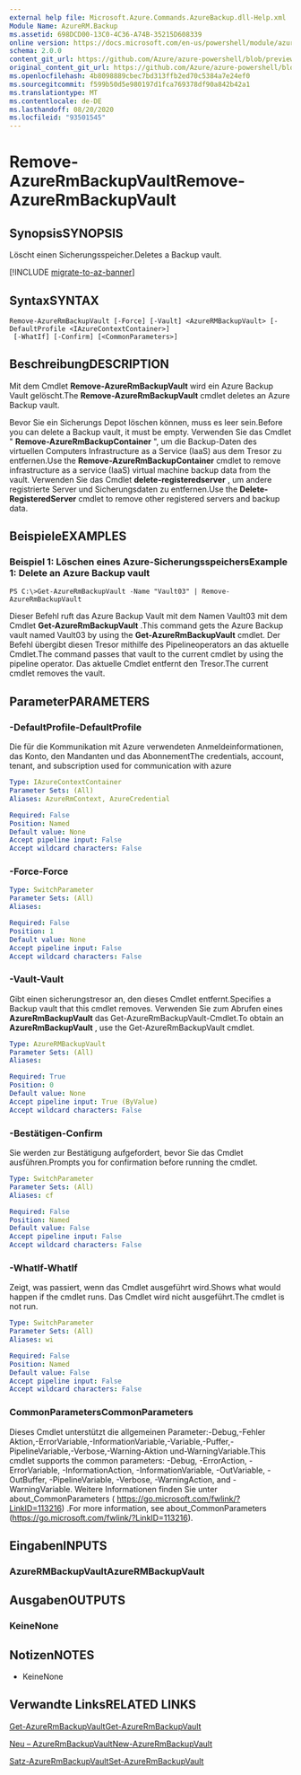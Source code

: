 ```yaml
---
external help file: Microsoft.Azure.Commands.AzureBackup.dll-Help.xml
Module Name: AzureRM.Backup
ms.assetid: 698DCD00-13C0-4C36-A74B-35215D608339
online version: https://docs.microsoft.com/en-us/powershell/module/azurerm.backup/remove-azurermbackupvault
schema: 2.0.0
content_git_url: https://github.com/Azure/azure-powershell/blob/preview/src/ResourceManager/AzureBackup/Commands.AzureBackup/help/Remove-AzureRmBackupVault.md
original_content_git_url: https://github.com/Azure/azure-powershell/blob/preview/src/ResourceManager/AzureBackup/Commands.AzureBackup/help/Remove-AzureRmBackupVault.md
ms.openlocfilehash: 4b8098889cbec7bd313ffb2ed70c5384a7e24ef0
ms.sourcegitcommit: f599b50d5e980197d1fca769378df90a842b42a1
ms.translationtype: MT
ms.contentlocale: de-DE
ms.lasthandoff: 08/20/2020
ms.locfileid: "93501545"
---
```

# <span data-ttu-id="f565f-101">Remove-AzureRmBackupVault</span><span class="sxs-lookup"><span data-stu-id="f565f-101">Remove-AzureRmBackupVault</span></span>

## <span data-ttu-id="f565f-102">Synopsis</span><span class="sxs-lookup"><span data-stu-id="f565f-102">SYNOPSIS</span></span>
<span data-ttu-id="f565f-103">Löscht einen Sicherungsspeicher.</span><span class="sxs-lookup"><span data-stu-id="f565f-103">Deletes a Backup vault.</span></span>

[!INCLUDE [migrate-to-az-banner](../../includes/migrate-to-az-banner.md)]

## <span data-ttu-id="f565f-104">Syntax</span><span class="sxs-lookup"><span data-stu-id="f565f-104">SYNTAX</span></span>

```
Remove-AzureRmBackupVault [-Force] [-Vault] <AzureRMBackupVault> [-DefaultProfile <IAzureContextContainer>]
 [-WhatIf] [-Confirm] [<CommonParameters>]
```

## <span data-ttu-id="f565f-105">Beschreibung</span><span class="sxs-lookup"><span data-stu-id="f565f-105">DESCRIPTION</span></span>
<span data-ttu-id="f565f-106">Mit dem Cmdlet **Remove-AzureRmBackupVault** wird ein Azure Backup Vault gelöscht.</span><span class="sxs-lookup"><span data-stu-id="f565f-106">The **Remove-AzureRmBackupVault** cmdlet deletes an Azure Backup vault.</span></span>

<span data-ttu-id="f565f-107">Bevor Sie ein Sicherungs Depot löschen können, muss es leer sein.</span><span class="sxs-lookup"><span data-stu-id="f565f-107">Before you can delete a Backup vault, it must be empty.</span></span>
<span data-ttu-id="f565f-108">Verwenden Sie das Cmdlet " **Remove-AzureRmBackupContainer** ", um die Backup-Daten des virtuellen Computers Infrastructure as a Service (IaaS) aus dem Tresor zu entfernen.</span><span class="sxs-lookup"><span data-stu-id="f565f-108">Use the **Remove-AzureRmBackupContainer** cmdlet to remove infrastructure as a service (IaaS) virtual machine backup data from the vault.</span></span>
<span data-ttu-id="f565f-109">Verwenden Sie das Cmdlet **delete-registeredserver** , um andere registrierte Server und Sicherungsdaten zu entfernen.</span><span class="sxs-lookup"><span data-stu-id="f565f-109">Use the **Delete-RegisteredServer** cmdlet to remove other registered servers and backup data.</span></span>

## <span data-ttu-id="f565f-110">Beispiele</span><span class="sxs-lookup"><span data-stu-id="f565f-110">EXAMPLES</span></span>

### <span data-ttu-id="f565f-111">Beispiel 1: Löschen eines Azure-Sicherungsspeichers</span><span class="sxs-lookup"><span data-stu-id="f565f-111">Example 1: Delete an Azure Backup vault</span></span>
```
PS C:\>Get-AzureRmBackupVault -Name "Vault03" | Remove-AzureRmBackupVault
```

<span data-ttu-id="f565f-112">Dieser Befehl ruft das Azure Backup Vault mit dem Namen Vault03 mit dem Cmdlet **Get-AzureRmBackupVault** .</span><span class="sxs-lookup"><span data-stu-id="f565f-112">This command gets the Azure Backup vault named Vault03 by using the **Get-AzureRmBackupVault** cmdlet.</span></span>
<span data-ttu-id="f565f-113">Der Befehl übergibt diesen Tresor mithilfe des Pipelineoperators an das aktuelle Cmdlet.</span><span class="sxs-lookup"><span data-stu-id="f565f-113">The command passes that vault to the current cmdlet by using the pipeline operator.</span></span>
<span data-ttu-id="f565f-114">Das aktuelle Cmdlet entfernt den Tresor.</span><span class="sxs-lookup"><span data-stu-id="f565f-114">The current cmdlet removes the vault.</span></span>

## <span data-ttu-id="f565f-115">Parameter</span><span class="sxs-lookup"><span data-stu-id="f565f-115">PARAMETERS</span></span>

### <span data-ttu-id="f565f-116">-DefaultProfile</span><span class="sxs-lookup"><span data-stu-id="f565f-116">-DefaultProfile</span></span>
<span data-ttu-id="f565f-117">Die für die Kommunikation mit Azure verwendeten Anmeldeinformationen, das Konto, den Mandanten und das Abonnement</span><span class="sxs-lookup"><span data-stu-id="f565f-117">The credentials, account, tenant, and subscription used for communication with azure</span></span>

```yaml
Type: IAzureContextContainer
Parameter Sets: (All)
Aliases: AzureRmContext, AzureCredential

Required: False
Position: Named
Default value: None
Accept pipeline input: False
Accept wildcard characters: False
```

### <span data-ttu-id="f565f-118">-Force</span><span class="sxs-lookup"><span data-stu-id="f565f-118">-Force</span></span>
```yaml
Type: SwitchParameter
Parameter Sets: (All)
Aliases: 

Required: False
Position: 1
Default value: None
Accept pipeline input: False
Accept wildcard characters: False
```

### <span data-ttu-id="f565f-119">-Vault</span><span class="sxs-lookup"><span data-stu-id="f565f-119">-Vault</span></span>
<span data-ttu-id="f565f-120">Gibt einen sicherungstresor an, den dieses Cmdlet entfernt.</span><span class="sxs-lookup"><span data-stu-id="f565f-120">Specifies a Backup vault that this cmdlet removes.</span></span>
<span data-ttu-id="f565f-121">Verwenden Sie zum Abrufen eines **AzureRmBackupVault** das Get-AzureRmBackupVault-Cmdlet.</span><span class="sxs-lookup"><span data-stu-id="f565f-121">To obtain an **AzureRmBackupVault** , use the Get-AzureRmBackupVault cmdlet.</span></span>

```yaml
Type: AzureRMBackupVault
Parameter Sets: (All)
Aliases: 

Required: True
Position: 0
Default value: None
Accept pipeline input: True (ByValue)
Accept wildcard characters: False
```

### <span data-ttu-id="f565f-122">-Bestätigen</span><span class="sxs-lookup"><span data-stu-id="f565f-122">-Confirm</span></span>
<span data-ttu-id="f565f-123">Sie werden zur Bestätigung aufgefordert, bevor Sie das Cmdlet ausführen.</span><span class="sxs-lookup"><span data-stu-id="f565f-123">Prompts you for confirmation before running the cmdlet.</span></span>

```yaml
Type: SwitchParameter
Parameter Sets: (All)
Aliases: cf

Required: False
Position: Named
Default value: False
Accept pipeline input: False
Accept wildcard characters: False
```

### <span data-ttu-id="f565f-124">-WhatIf</span><span class="sxs-lookup"><span data-stu-id="f565f-124">-WhatIf</span></span>
<span data-ttu-id="f565f-125">Zeigt, was passiert, wenn das Cmdlet ausgeführt wird.</span><span class="sxs-lookup"><span data-stu-id="f565f-125">Shows what would happen if the cmdlet runs.</span></span>
<span data-ttu-id="f565f-126">Das Cmdlet wird nicht ausgeführt.</span><span class="sxs-lookup"><span data-stu-id="f565f-126">The cmdlet is not run.</span></span>

```yaml
Type: SwitchParameter
Parameter Sets: (All)
Aliases: wi

Required: False
Position: Named
Default value: False
Accept pipeline input: False
Accept wildcard characters: False
```

### <span data-ttu-id="f565f-127">CommonParameters</span><span class="sxs-lookup"><span data-stu-id="f565f-127">CommonParameters</span></span>
<span data-ttu-id="f565f-128">Dieses Cmdlet unterstützt die allgemeinen Parameter:-Debug,-Fehler Aktion,-ErrorVariable,-InformationVariable,-Variable,-Puffer,-PipelineVariable,-Verbose,-Warning-Aktion und-WarningVariable.</span><span class="sxs-lookup"><span data-stu-id="f565f-128">This cmdlet supports the common parameters: -Debug, -ErrorAction, -ErrorVariable, -InformationAction, -InformationVariable, -OutVariable, -OutBuffer, -PipelineVariable, -Verbose, -WarningAction, and -WarningVariable.</span></span> <span data-ttu-id="f565f-129">Weitere Informationen finden Sie unter about_CommonParameters ( https://go.microsoft.com/fwlink/?LinkID=113216) .</span><span class="sxs-lookup"><span data-stu-id="f565f-129">For more information, see about_CommonParameters (https://go.microsoft.com/fwlink/?LinkID=113216).</span></span>

## <span data-ttu-id="f565f-130">Eingaben</span><span class="sxs-lookup"><span data-stu-id="f565f-130">INPUTS</span></span>

### <span data-ttu-id="f565f-131">AzureRMBackupVault</span><span class="sxs-lookup"><span data-stu-id="f565f-131">AzureRMBackupVault</span></span>

## <span data-ttu-id="f565f-132">Ausgaben</span><span class="sxs-lookup"><span data-stu-id="f565f-132">OUTPUTS</span></span>

### <span data-ttu-id="f565f-133">Keine</span><span class="sxs-lookup"><span data-stu-id="f565f-133">None</span></span>

## <span data-ttu-id="f565f-134">Notizen</span><span class="sxs-lookup"><span data-stu-id="f565f-134">NOTES</span></span>
* <span data-ttu-id="f565f-135">Keine</span><span class="sxs-lookup"><span data-stu-id="f565f-135">None</span></span>

## <span data-ttu-id="f565f-136">Verwandte Links</span><span class="sxs-lookup"><span data-stu-id="f565f-136">RELATED LINKS</span></span>

[<span data-ttu-id="f565f-137">Get-AzureRmBackupVault</span><span class="sxs-lookup"><span data-stu-id="f565f-137">Get-AzureRmBackupVault</span></span>](./Get-AzureRmBackupVault.md)

[<span data-ttu-id="f565f-138">Neu – AzureRmBackupVault</span><span class="sxs-lookup"><span data-stu-id="f565f-138">New-AzureRmBackupVault</span></span>](./New-AzureRmBackupVault.md)

[<span data-ttu-id="f565f-139">Satz-AzureRmBackupVault</span><span class="sxs-lookup"><span data-stu-id="f565f-139">Set-AzureRmBackupVault</span></span>](./Set-AzureRmBackupVault.md)


